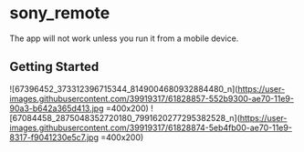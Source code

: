 # sony_remote

The app will not work unless you run it from a mobile device. 

## Getting Started

![67396452_373312396715344_8149004680932884480_n](https://user-images.githubusercontent.com/39919317/61828857-552b9300-ae70-11e9-90a3-b642a365d413.jpg =400x200)
![67084458_2875048352720180_7991620277295382528_n](https://user-images.githubusercontent.com/39919317/61828874-5eb4fb00-ae70-11e9-8317-f9041230e5c7.jpg =400x200)


